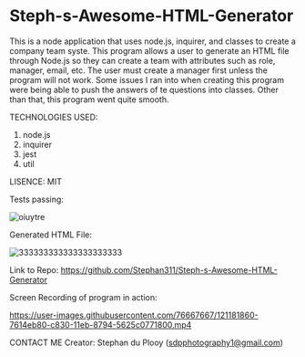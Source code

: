 # Steph-s-Awesome-HTML-Generator

This is a node application that uses node.js, inquirer, and classes to create a company team syste. This program allows a user to generate an HTML file through Node.js so they can create a team with attributes such as role, manager, email, etc. The user must create a manager first unless the program will not work. Some issues I ran into when creating this program were being able to push the answers of te questions into classes. Other than that, this program went quite smooth.

TECHNOLOGIES USED:
1. node.js
2. inquirer
3. jest
4. util

LISENCE: MIT

Tests passing:

![oiuytre](https://user-images.githubusercontent.com/76667667/121761953-0be69a00-cb01-11eb-9109-a0b95ab01c89.JPG)

Generated HTML File:

![333333333333333333333](https://user-images.githubusercontent.com/76667667/121761959-1b65e300-cb01-11eb-885d-d0e9f63bc875.JPG)

Link to Repo: https://github.com/Stephan311/Steph-s-Awesome-HTML-Generator

Screen Recording of program in action:

https://user-images.githubusercontent.com/76667667/121181860-7614eb80-c830-11eb-8794-5625c0771800.mp4

CONTACT ME
Creator: Stephan du Plooy (sdpphotography1@gmail.com)
